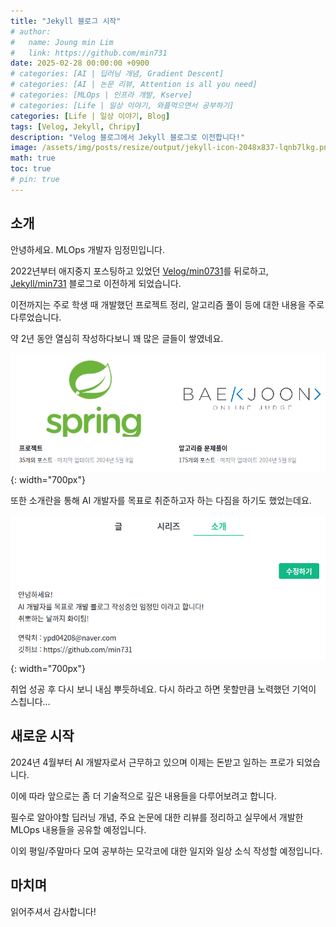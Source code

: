 ```yaml
---
title: "Jekyll 블로그 시작"
# author:
#   name: Joung min Lim
#   link: https://github.com/min731
date: 2025-02-28 00:00:00 +0900
# categories: [AI | 딥러닝 개념, Gradient Descent]
# categories: [AI | 논문 리뷰, Attention is all you need]
# categories: [MLOps | 인프라 개발, Kserve]
# categories: [Life | 일상 이야기, 와플먹으면서 공부하기]
categories: [Life | 일상 이야기, Blog]
tags: [Velog, Jekyll, Chripy]
description: "Velog 블로그에서 Jekyll 블로그로 이전합니다!"
image: /assets/img/posts/resize/output/jekyll-icon-2048x837-lqnb7lkg.png # 대표 이미지  가로 세로 비율 약 1.91:1 (예: 1200×628px)
math: true
toc: true
# pin: true
---
```


## 소개 

안녕하세요. MLOps 개발자 임정민입니다.

2022년부터 애지중지 포스팅하고 있었던 [Velog/min0731](https://velog.io/@min0731/series)를 뒤로하고, [Jekyll/min731](https://min731.github.io/) 블로그로 이전하게 되었습니다.

이전까지는 주로 학생 때 개발했던 프로젝트 정리, 알고리즘 풀이 등에 대한 내용을 주로 다루었습니다.

약 2년 동안 열심히 작성하다보니 꽤 많은 글들이 쌓였네요.

![velog](assets/img/posts/velog-mini.png){: width="700px"}

또한 소개란을 통해 AI 개발자를 목표로 취준하고자 하는 다짐을 하기도 했었는데요.

![velog](assets/img/posts/velog2-mini.png){: width="700px"}

취업 성공 후 다시 보니 내심 뿌듯하네요. 다시 하라고 하면 못할만큼 노력했던 기억이 스칩니다...

## 새로운 시작

2024년 4월부터 AI 개발자로서 근무하고 있으며 이제는 돈받고 일하는 프로가 되었습니다.

이에 따라 앞으로는 좀 더 기술적으로 깊은 내용들을 다루어보려고 합니다. 

필수로 알아야할 딥러닝 개념, 주요 논문에 대한 리뷰를 정리하고 실무에서 개발한 MLOps 내용들을 공유할 예정입니다.

이외 평일/주말마다 모여 공부하는 모각코에 대한 일지와 일상 소식 작성할 예정입니다.

## 마치며

읽어주셔서 감사합니다!